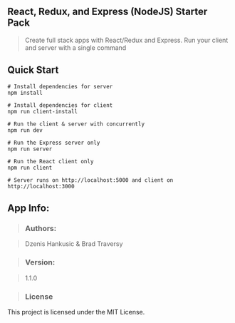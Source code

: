 ## React, Redux, and Express (NodeJS) Starter Pack

> Create full stack apps with React/Redux and Express. Run your client and server with a single command

## Quick Start

```
# Install dependencies for server
npm install

# Install dependencies for client
npm run client-install

# Run the client & server with concurrently
npm run dev

# Run the Express server only
npm run server

# Run the React client only
npm run client

# Server runs on http://localhost:5000 and client on http://localhost:3000
```

## App Info:

> ### Authors:

> Dzenis Hankusic & Brad Traversy

> ### Version: 

> 1.1.0

> ### License

This project is licensed under the MIT License.
